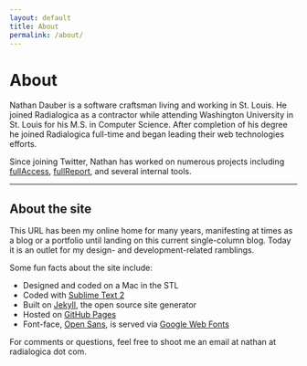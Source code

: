 ```yaml
---
layout: default
title: About
permalink: /about/
---
```



<div class="page">

  <h1 class="page-title">About</h1>

  <p>Nathan Dauber is a software craftsman living and working in St. Louis. He joined Radialogica as a contractor while attending Washington University in St. Louis for his M.S. in Computer Science. After completion of his degree he joined Radialogica full-time and began leading their web technologies efforts.</p>
  <p>Since joining Twitter, Nathan has worked on numerous projects including <a href="http://radialogica.com/fullaccess-overview.php">fullAccess</a>, <a href="http://radialogica.com/features/f-analyze-ng.php">fullReport</a>, and several internal tools.</p>

  <hr>

  <h2>About the site</h2>
  <p>This URL has been my online home for many years, manifesting at times as a blog or a portfolio until landing on this current single-column blog. Today it is an outlet for my design- and development-related ramblings.</p>
  <p>Some fun facts about the site include:</p>
  <ul>
    <li>Designed and coded on a Mac in the STL</li>
    <li>Coded with <a href="http://sublimetext.org/2">Sublime Text 2</a></li>
    <li>Built on <a href="http://jekyllrb.com/">Jekyll</a>, the open source site generator</li>
    <li>Hosted on <a href="http://pages.github.com">GitHub Pages</a></li>
    <li>Font-face, <a href="http://www.google.com/webfonts/specimen/Open+Sans">Open Sans</a>, is served via <a href="http://www.google.com/webfonts">Google Web Fonts</a></li>
  </ul>
  <p>For comments or questions, feel free to shoot me an email at nathan at radialogica dot com.</p>

</div>
